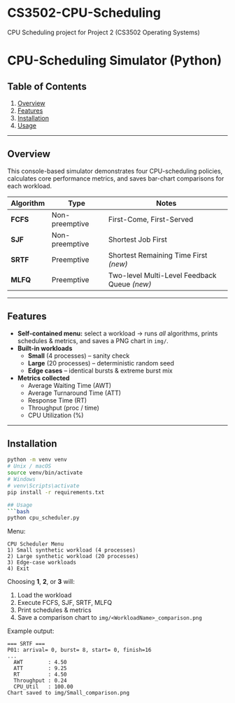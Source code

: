 # CS3502-CPU-Scheduling
CPU Scheduling project for Project 2 (CS3502 Operating Systems)

# CPU-Scheduling Simulator (Python)

## Table of Contents
1. [Overview](#overview)  
2. [Features](#features)  
3. [Installation](#installation)  
4. [Usage](#usage)  

---

## Overview
This console-based simulator demonstrates four CPU-scheduling policies, calculates
core performance metrics, and saves bar-chart comparisons for each workload.

| Algorithm | Type | Notes |
|-----------|------|-------|
| **FCFS**  | Non-preemptive | First-Come, First-Served |
| **SJF**   | Non-preemptive | Shortest Job First |
| **SRTF**  | Preemptive     | Shortest Remaining Time First *(new)* |
| **MLFQ**  | Preemptive     | Two-level Multi-Level Feedback Queue *(new)* |

---

## Features
* **Self-contained menu:** select a workload → runs *all* algorithms, prints
  schedules & metrics, and saves a PNG chart in `img/`.
* **Built-in workloads**  
  * **Small** (4 processes) – sanity check  
  * **Large** (20 processes) – deterministic random seed  
  * **Edge cases** – identical bursts & extreme burst mix
* **Metrics collected**
  * Average Waiting Time (AWT)  
  * Average Turnaround Time (ATT)  
  * Response Time (RT)  
  * Throughput (proc / time)  
  * CPU Utilization (%)

---

## Installation
```bash
python -m venv venv
# Unix / macOS
source venv/bin/activate
# Windows
# venv\Scripts\activate
pip install -r requirements.txt

## Usage
```bash
python cpu_scheduler.py
```
Menu:
```
CPU Scheduler Menu
1) Small synthetic workload (4 processes)
2) Large synthetic workload (20 processes)
3) Edge-case workloads
4) Exit
```
Choosing **1**, **2**, or **3** will:
1. Load the workload  
2. Execute FCFS, SJF, SRTF, MLFQ  
3. Print schedules & metrics  
4. Save a comparison chart to `img/<WorkloadName>_comparison.png`

Example output:
```
=== SRTF ===
P01: arrival= 0, burst= 8, start= 0, finish=16
...
  AWT        : 4.50
  ATT        : 9.25
  RT         : 4.50
  Throughput : 0.24
  CPU_Util   : 100.00
Chart saved to img/Small_comparison.png
```